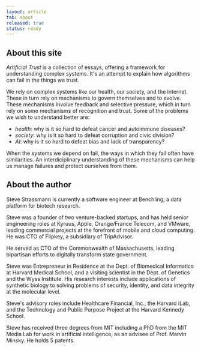 ```yaml
---
layout: article
tab: about
released: true
status: ready
---
```


## About this site

<p><i>Artificial Trust</i> is a collection of essays, offering
a framework for understanding complex systems. It's an attempt to
explain how algorithms can fail in the things we trust.</p>

<p>We rely on complex systems like our health, our society, and the internet.
These in turn rely on mechanisms to govern themselves and to
evolve. These mechanisms involve feedback and selective pressure,
which in turn rely on some mechanisms of recognition and trust. Some
of the problems we wish to understand better are:</p>

* *health*: why is it so hard to defeat cancer and autoimmune diseases?
* *society*: why is it so hard to defeat corruption and civic division?
* *AI*: why is it so hard to defeat bias and lack of transparency?

<p class="mb-5">When the systems we depend on fail, the ways in which
they fail often have similarities. An interdiciplinary understanding
of these mechanisms can help us manage failures and protect ourselves
from them.</p>


## About the author

Steve Strassmann is currently a software engineer at Benchling, a data
platform for biotech research.

Steve was a founder of two venture-backed startups, and has held
senior engineering roles at Kyruus, Apple, Orange/France Telecom, and
VMware, leading commercial projects at the forefront of mobile and
cloud computing. He was CTO of Flipkey, a subsidiary of TripAdvisor.

He served as CTO of the Commonwealth of Massachusetts, leading
bipartisan efforts to digitally transform state government.

Steve was Entrepreneur in Residence at the Dept. of Biomedical
Informatics at Harvard Medical School, and a visiting scientist in the
Dept. of Genetics and the Wyss Institute.  His research interests
include applications of synthetic biology to solving problems of
security, identity, and data integrity at the molecular level.

Steve's advisory roles include Healthcare Financial, Inc., the Harvard
iLab, and the Technology and Public Purpose Project at the Harvard
Kennedy School.

Steve has received three degrees from MIT including a PhD from the MIT
Media Lab for work in artificial intelligence, as an advisee of
Prof. Marvin Minsky. He holds 5 patents.

